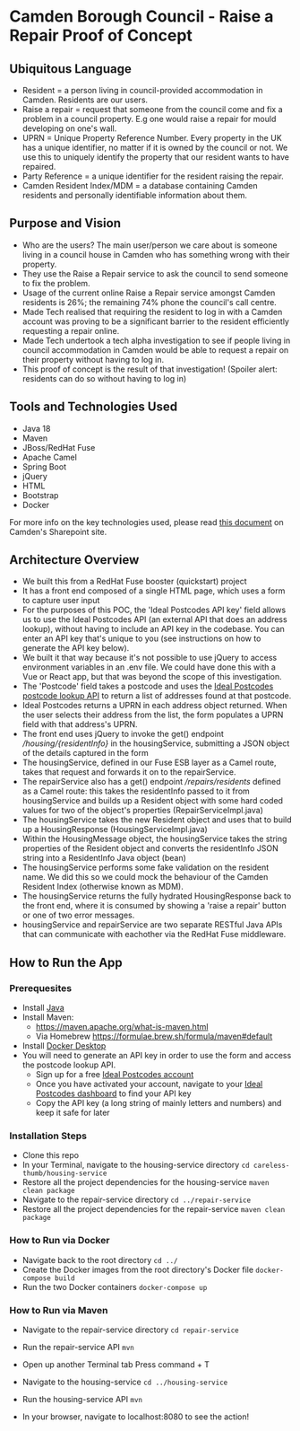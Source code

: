 # Camden Borough Council - Raise a Repair Proof of Concept

## Ubiquitous Language
- Resident = a person living in council-provided accommodation in Camden. Residents are our users.
- Raise a repair = request that someone from the council come and fix a problem in a council property. E.g one would raise a repair for mould developing on one's wall.
- UPRN = Unique Property Reference Number. Every property in the UK has a unique identifier, no matter if it is owned by the council or not. We use this to uniquely identify the property that our resident wants to have repaired.
- Party Reference = a unique identifier for the resident raising the repair.
- Camden Resident Index/MDM = a database containing Camden residents and personally identifiable information about them.

## Purpose and Vision
- Who are the users? The main user/person we care about is someone living in a council house in Camden who has something wrong with their property.
- They use the Raise a Repair service to ask the council to send someone to fix the problem.
- Usage of the current online Raise a Repair service amongst Camden residents is 26%; the remaining 74% phone the council's call centre.
- Made Tech realised that requiring the resident to log in with a Camden account was proving to be a significant barrier to the resident efficiently requesting a repair online.
- Made Tech undertook a tech alpha investigation to see if people living in council accommodation in Camden would be able to request a repair on their property without having to log in.
- This proof of concept is the result of that investigation! (Spoiler alert: residents can do so without having to log in)

## Tools and Technologies Used
- Java 18
- Maven
- JBoss/RedHat Fuse
- Apache Camel
- Spring Boot
- jQuery
- HTML
- Bootstrap
- Docker

For more info on the key technologies used, please read [this document](https://lbcamden.sharepoint.com/:w:/r/sites/MSTHousingRepairTransformation/_layouts/15/doc.aspx?sourcedoc=%7B38bec72f-e9d3-4227-a6a2-964bbc3886c2%7D&action=edit&cid=417b76eb-05ea-4d9f-b172-e3bf6b0b1113) on Camden's Sharepoint site.

## Architecture Overview
- We built this from a RedHat Fuse booster (quickstart) project
- It has a front end composed of a single HTML page, which uses a form to capture user input
- For the purposes of this POC, the 'Ideal Postcodes API key' field allows us to use the Ideal Postcodes API (an external API that does an address lookup), without having to include an API key in the codebase. You can enter an API key that's unique to you (see instructions on how to generate the API key below).
- We built it that way because it's not possible to use jQuery to access environment variables in an .env file. We could have done this with a Vue or React app, but that was beyond the scope of this investigation.
- The 'Postcode' field takes a postcode and uses the [Ideal Postcodes postcode lookup API](https://docs.ideal-postcodes.co.uk/docs/postcode-lookup) to return a list of addresses found at that postcode. 
- Ideal Postcodes returns a UPRN in each address object returned. When the user selects their address from the list, the form populates a UPRN field with that address's UPRN.
- The front end uses jQuery to invoke the get() endpoint _/housing/{residentInfo}_ in the housingService, submitting a JSON object of the details captured in the form
- The housingService, defined in our Fuse ESB layer as a Camel route, takes that request and forwards it on to the repairService.
- The repairService also has a get() endpoint _/repairs/residents_ defined as a Camel route: this takes the residentInfo passed to it from housingService and builds up a Resident object with some hard coded values for two of the object's properties (RepairServiceImpl.java)
- The housingService takes the new Resident object and uses that to build up a HousingResponse (HousingServiceImpl.java)
- Within the HousingMessage object, the housingService takes the string properties of the Resident object and converts the residentInfo JSON string into a ResidentInfo Java object (bean)
- The housingService performs some fake validation on the resident name. We did this so we could mock the behaviour of the Camden Resident Index (otherwise known as MDM).
- The housingService returns the fully hydrated HousingResponse back to the front end, where it is consumed by showing a 'raise a repair' button or one of two error messages.
- housingService and repairService are two separate RESTful Java APIs that can communicate with eachother via the RedHat Fuse middleware.

## How to Run the App

### Prerequesites
- Install [Java](https://www.java.com/en/download/)
- Install Maven: 
    - https://maven.apache.org/what-is-maven.html 
    - Via Homebrew https://formulae.brew.sh/formula/maven#default 
- Install [Docker Desktop](https://docs.docker.com/get-docker/)
- You will need to generate an API key in order to use the form and access the postcode lookup API.
    - Sign up for a free [Ideal Postcodes account](https://ideal-postcodes.co.uk/users/sign_up)
    - Once you have activated your account, navigate to your [Ideal Postcodes dashboard](https://ideal-postcodes.co.uk/tokens) to find your API key
    - Copy the API key (a long string of mainly letters and numbers) and keep it safe for later

### Installation Steps
- Clone this repo
- In your Terminal, navigate to the housing-service directory
`cd careless-thumb/housing-service`
- Restore all the project dependencies for the housing-service
`maven clean package`
- Navigate to the repair-service directory
`cd ../repair-service`
- Restore all the project dependencies for the repair-service
`maven clean package`

### How to Run via Docker
- Navigate back to the root directory
`cd ../`
- Create the Docker images from the root directory's Docker file
`docker-compose build`
- Run the two Docker containers
`docker-compose up`

### How to Run via Maven
- Navigate to the repair-service directory
`cd repair-service`
- Run the repair-service API
`mvn`
- Open up another Terminal tab 
Press command + T
- Navigate to the housing-service
`cd ../housing-service`
- Run the housing-service API
`mvn`


- In your browser, navigate to localhost:8080 to see the action!